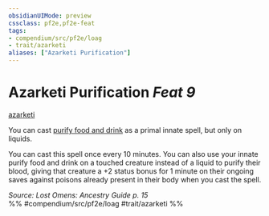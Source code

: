 ```yaml
---
obsidianUIMode: preview
cssclass: pf2e,pf2e-feat
tags:
- compendium/src/pf2e/loag
- trait/azarketi
aliases: ["Azarketi Purification"]
---
```

# Azarketi Purification  *Feat 9*  
[azarketi](../../Rules/traits/azarketi-loag.md)  


You can cast [purify food and drink](../spells/purify-food-and-drink.md) as a primal innate spell, but only on liquids.

You can cast this spell once every 10 minutes. You can also use your innate purify food and drink on a touched creature instead of a liquid to purify their blood, giving that creature a +2 status bonus for 1 minute on their ongoing saves against poisons already present in their body when you cast the spell.

*Source: Lost Omens: Ancestry Guide p. 15*  
%% #compendium/src/pf2e/loag #trait/azarketi %%